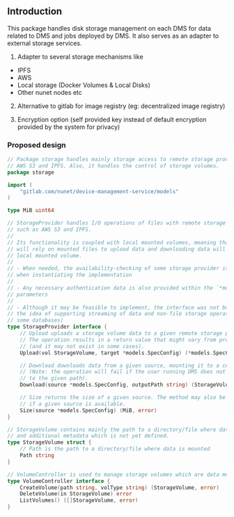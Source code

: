 ## Introduction
This package handles disk storage management on each DMS for data related to DMS and jobs deployed by DMS. It also serves as an adapter to external storage services.

1. Adapter to several storage mechanisms like 
- IPFS
- AWS
- Local storage (Docker Volumes & Local Disks)
- Other nunet nodes etc

2. Alternative to gitlab for image registry (eg: decentralized image registry)

3. Encryption option (self provided key instead of default encryption provided by the system for privacy)

### Proposed design

```go
// Package storage handles mainly storage access to remote storage providers such as
// AWS S3 and IPFS. Also, it handles the control of storage volumes.
package storage

import (
	"gitlab.com/nunet/device-management-service/models"
)

type MiB uint64

// StorageProvider handles I/O operations of files with remote storage providers
// such as AWS S3 and IPFS.
//
// Its functionality is coupled with local mounted volumes, meaning that implementations
// will rely on mounted files to upload data and downloading data will result in a
// local mounted volume.
//
// - When needed, the availability-checking of some storage provider is handled
// when instantiating the implementation
//
// - Any necessary authentication data is also provided within the `*models.SpecConfig`
// parameters
//
// - Although it may be feasible to implement, the interface was not built with
// the idea of supporting streaming of data and non-file storage operations (e.g.:
// some databases)
type StorageProvider interface {
	// Upload uploads a storage volume data to a given remote storage provider.
	// The operation results in a return value that might vary from provider to provider
	// (and it may not exist in some cases).
	Upload(vol StorageVolume, target *models.SpecConfig) (*models.SpecConfig, error)

	// Download downloads data from a given source, mounting it to a certain local path.
	// (Note: the operation will fail if the user running DMS does not have access permission
	// to the given path).
	Download(source *models.SpecConfig, outputPath string) (StorageVolume, error)

	// Size returns the size of a given source. The method may also be useful to check
	// if a given source is available.
	Size(source *models.SpecConfig) (MiB, error)
}

// StorageVolume contains mainly the path to a directory/file where data is mounted
// and additional metadata which is not yet defined.
type StorageVolume struct {
	// Path is the path to a directory/file where data is mounted
	Path string
}

// VolumeController is used to manage storage volumes which are data mounted to files/directories.
type VolumeController interface {
	CreateVolume(path string, volType string) (StorageVolume, error)
	DeleteVolume(in StorageVolume) error
	ListVolumes() ([]StorageVolume, error)
}
```
